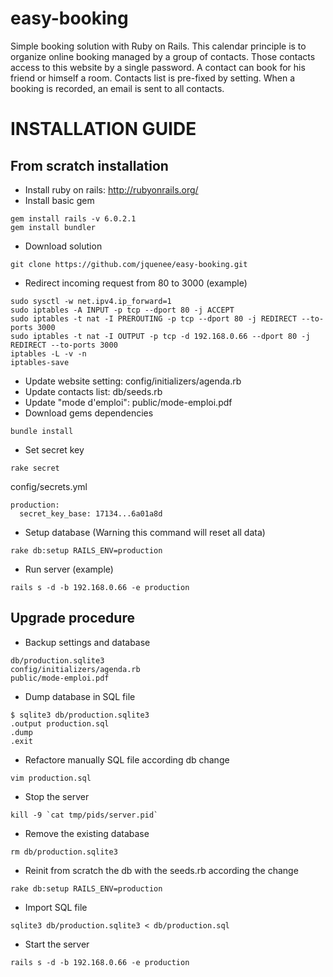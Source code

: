 # easy-booking
Simple booking solution with Ruby on Rails.
This calendar principle is to organize online booking managed by a group of contacts.
Those contacts access to this website by a single password. A contact can book for his friend or himself a room.
Contacts list is pre-fixed by setting. When a booking is recorded, an email is sent to all contacts.

# INSTALLATION GUIDE

## From scratch installation
* Install ruby on rails: http://rubyonrails.org/
* Install basic gem
```
gem install rails -v 6.0.2.1
gem install bundler
```
* Download solution
```
git clone https://github.com/jquenee/easy-booking.git
```
* Redirect incoming request from 80 to 3000 (example)
```
sudo sysctl -w net.ipv4.ip_forward=1
sudo iptables -A INPUT -p tcp --dport 80 -j ACCEPT
sudo iptables -t nat -I PREROUTING -p tcp --dport 80 -j REDIRECT --to-ports 3000
sudo iptables -t nat -I OUTPUT -p tcp -d 192.168.0.66 --dport 80 -j REDIRECT --to-ports 3000
iptables -L -v -n
iptables-save
```
* Update website setting: config/initializers/agenda.rb
* Update contacts list: db/seeds.rb
* Update "mode d'emploi": public/mode-emploi.pdf
* Download gems dependencies
```
bundle install
```
* Set secret key
```
rake secret
```
config/secrets.yml
```
production:
  secret_key_base: 17134...6a01a8d
```
* Setup database (Warning this command will reset all data)
```
rake db:setup RAILS_ENV=production
```
* Run server (example)
```
rails s -d -b 192.168.0.66 -e production
```

## Upgrade procedure
* Backup settings and database
```
db/production.sqlite3
config/initializers/agenda.rb
public/mode-emploi.pdf
```
* Dump database in SQL file
```
$ sqlite3 db/production.sqlite3
.output production.sql
.dump
.exit
```
* Refactore manually SQL file according db change
```
vim production.sql
```
* Stop the server
```
kill -9 `cat tmp/pids/server.pid`
```
* Remove the existing database
```
rm db/production.sqlite3
```
* Reinit from scratch the db with the seeds.rb according the change
```
rake db:setup RAILS_ENV=production
```
* Import SQL file
```
sqlite3 db/production.sqlite3 < db/production.sql
```
* Start the server
```
rails s -d -b 192.168.0.66 -e production
```
